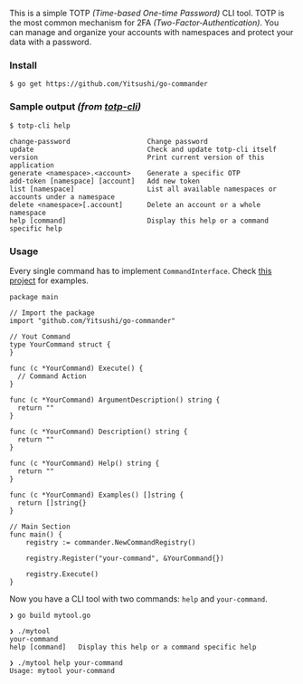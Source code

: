 This is a simple TOTP _(Time-based One-time Password)_ CLI tool.
TOTP is the most common mechanism for 2FA _(Two-Factor-Authentication)_.
You can manage and organize your accounts with namespaces
and protect your data with a password.

### Install

```
$ go get https://github.com/Yitsushi/go-commander
```

### Sample output _(from [totp-cli](https://github.com/Yistsuhi/totp-cli))_

```
$ totp-cli help

change-password                   Change password
update                            Check and update totp-cli itself
version                           Print current version of this application
generate <namespace>.<account>    Generate a specific OTP
add-token [namespace] [account]   Add new token
list [namespace]                  List all available namespaces or accounts under a namespace
delete <namespace>[.account]      Delete an account or a whole namespace
help [command]                    Display this help or a command specific help
```

### Usage

Every single command has to implement `CommandInterface`.
Check [this project](https://github.com/Yitsushi/totp-cli) for examples.

```
package main

// Import the package
import "github.com/Yitsushi/go-commander"

// Yout Command
type YourCommand struct {
}

func (c *YourCommand) Execute() {
  // Command Action
}

func (c *YourCommand) ArgumentDescription() string {
  return ""
}

func (c *YourCommand) Description() string {
  return ""
}

func (c *YourCommand) Help() string {
  return ""
}

func (c *YourCommand) Examples() []string {
  return []string{}
}

// Main Section
func main() {
	registry := commander.NewCommandRegistry()

	registry.Register("your-command", &YourCommand{})

	registry.Execute()
}
```

Now you have a CLI tool with two commands: `help` and `your-command`.

```
❯ go build mytool.go

❯ ./mytool
your-command
help [command]   Display this help or a command specific help

❯ ./mytool help your-command
Usage: mytool your-command
```
